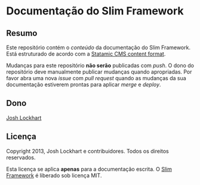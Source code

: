 # Documentação do Slim Framework

## Resumo

Este repositório contém o *conteúdo* da documentação do Slim Framework. Está estruturado 
de acordo com a [Statamic CMS content format](http://statamic.com/learn/core-concepts/pages-and-entries).

Mudanças para este repositório **não serão** publicadas com *push*. O dono do repositório deve manualmente
publicar mudanças quando apropriadas. Por favor abra uma nova *issue* com *pull request* quando as mudanças da sua
documentação estiverem prontas para aplicar *merge* e *deploy*.

## Dono

[Josh Lockhart](http://www.joshlockhart.com)

## Licença

Copyright 2013, Josh Lockhart e contribuidores. Todos os direitos reservados.

Esta licença se aplica **apenas** para a documentação escrita. O [Slim Framework](http://slimframework.com/) é liberado
sob licença MIT.
